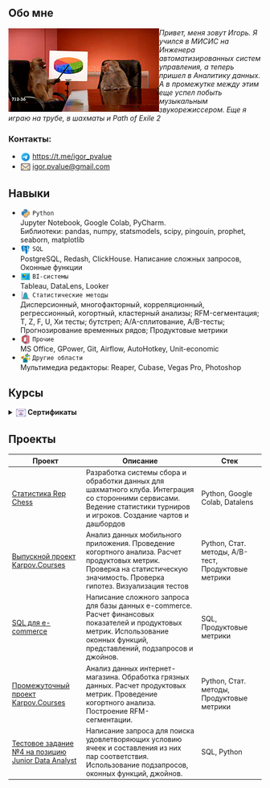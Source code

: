 ## Обо мне 
<img align="right" src="images/monkeys.gif" style="float: left; margin-left: 30; margin-bottom: 30;" width="300">
<i>Привет, меня зовут Игорь. Я учился в МИСИС на Инженера автоматизированных систем управления, а теперь пришел в Аналитику данных. А в промежутке между этим еще успел побыть музыкальным звукорежиссером. Еще я играю на трубе, в шахматы и Path of Exile 2</i>

### Контакты:
*  <img src="images/icons/tg.png" align="absmiddle" width="20"> https://t.me/igor_pvalue
*  <img src="images/icons/mail.png" align="absmiddle" width="20"> igor.pvalue@gmail.com

## Навыки

* <img src="images/icons/python2.png" align="absmiddle" width="20"> `Python` <br>
Jupyter Notebook, Google Colab, PyCharm. <br>
Библиотеки: pandas, numpy, statsmodels, scipy, pingouin, prophet, seaborn, matplotlib <br>
* <img src="images/icons/sql.png" align="absmiddle" width="20"> `SQL` <br>
PostgreSQL, Redash, ClickHouse. Написание сложных запросов, Оконные функции <br>
* <img src="images/icons/BI2.png" align="absmiddle" width="20"> `BI-системы` <br>
Tableau, DataLens, Looker <br>
* <img src="images/icons/stats.png" align="absmiddle" width="20"> `Статистические методы` <br>
Дисперсионный, многофакторный, корреляционный, регрессионный, когортный, кластерный анализы; RFM-сегментация; T, Z, F, U, Хи тесты; бутстреп; A/A-сплитование, A/B-тесты; Прогнозирование временных рядов; Продуктовые метрики <br>
* <img src="images/icons/pc.png" align="absmiddle" width="20"> `Прочие` <br>
MS Office, GPower, Git, Airflow, AutoHotkey, Unit-economic<br> 
* <img src="images/icons/multimedia.png" align="absmiddle" width="20"> `Другие области` <br>
Мультимедиа редакторы: Reaper, Cubase, Vegas Pro, Photoshop <br>

## Курсы 
<details>	
 <summary><b><img src="images/icons/diplom.png" align="absmiddle" width="20"> Сертификаты </b></summary>

<img src="images/DA.jpg" alt="sert1" width="400"> <img src="images/SQL.jpg" alt="sert2" width="400"> 
<img src="images/BI.jpg" alt="sert3" width="400"> <img src="images/Stats.jpg" alt="sert4" width="400"> 
</details>	

## Проекты

| Проект | Описание | Стек |
|----------------|-----------------|-----------------|
|[Статистика Rep Chess](https://github.com/igor-turkin/repchess-project)|Разработка системы сбора и обработки данных для шахматного клуба. Интеграция со сторонними сервисами. Ведение статистики турниров и игроков. Создание чартов и дашбордов|Python, Google Colab, Datalens|
|[Выпускной проект Karpov.Courses](https://github.com/igor-turkin/karpov_exam)|Анализ данных мобильного приложения. Проведение когортного анализа. Расчет продуктовых метрик. Проверка на статистическую значимость. Проверка гипотез. Визуализация тестов|Python, Стат. методы, A/B-тест, Продуктовые метрики|
|[SQL для e-commerce](https://github.com/igor-turkin/prod-tasks_1)|Написание сложного запроса для базы данных e-commerce. Расчет финансовых показателей и продуктовых метрик. Использование оконных функций, представлений, подзапросов и джойнов.|SQL, Продуктовые метрики|
|[Промежуточный проект Karpov.Courses](https://github.com/igor-turkin/first_project)|Анализ данных интернет-магазина. Обработка грязных данных. Расчет продуктовых метрик. Проведение когортного анализа. Построение RFM-сегментации.|Python, Стат. методы, Продуктовые метрики|
|[Тестовое задание №4 на позицию Junior Data Analyst](https://github.com/igor-turkin/test_task_4)|Написание запроса для поиска удовлетворяющих условию ячеек и составления из них пар соответствия. Использование подзапросов, оконных функций, джойнов.|SQL, Python|

